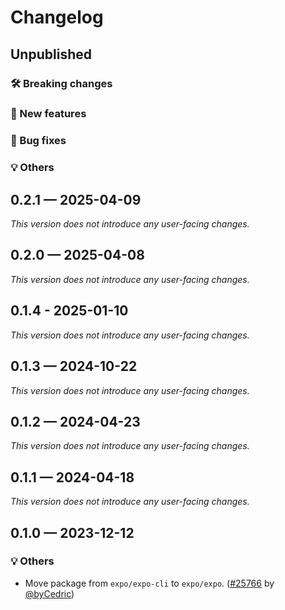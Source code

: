 # Changelog

## Unpublished

### 🛠 Breaking changes

### 🎉 New features

### 🐛 Bug fixes

### 💡 Others

## 0.2.1 — 2025-04-09

_This version does not introduce any user-facing changes._

## 0.2.0 — 2025-04-08

_This version does not introduce any user-facing changes._

## 0.1.4 - 2025-01-10

_This version does not introduce any user-facing changes._

## 0.1.3 — 2024-10-22

_This version does not introduce any user-facing changes._

## 0.1.2 — 2024-04-23

_This version does not introduce any user-facing changes._

## 0.1.1 — 2024-04-18

_This version does not introduce any user-facing changes._

## 0.1.0 — 2023-12-12

### 💡 Others

- Move package from `expo/expo-cli` to `expo/expo`. ([#25766](https://github.com/expo/expo/pull/25766) by [@byCedric](https://github.com/byCedric))
